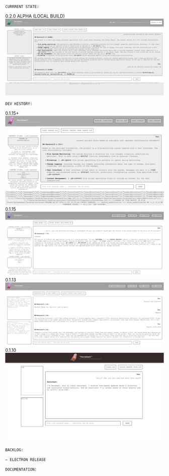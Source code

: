 `CURRRENT STATE:`

0.2.0 ALPHA (LOCAL BUILD)
![](history/0.2.0ALPHA.png)

`DEV HISTORY:`

0.1.15+
![](history/0.1.15+.png)
0.1.15
![](history/0.1.15.png)
0.1.13
![](history/0.1.13.png)
0.1.10
![](history/0.1.10.png)

`BACKLOG:`

`— ELECTRON RELEASE`

`DOCUMENTATION:`


